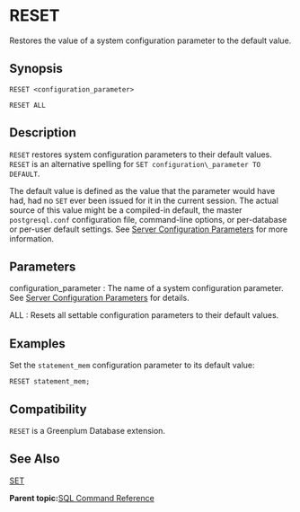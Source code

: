 # RESET 

Restores the value of a system configuration parameter to the default value.

## Synopsis 

``` {#sql_command_synopsis}
RESET <configuration_parameter>

RESET ALL
```

## Description 

`RESET` restores system configuration parameters to their default values. `RESET` is an alternative spelling for `SET configuration\_parameter TO DEFAULT`.

The default value is defined as the value that the parameter would have had, had no `SET` ever been issued for it in the current session. The actual source of this value might be a compiled-in default, the master `postgresql.conf` configuration file, command-line options, or per-database or per-user default settings. See [Server Configuration Parameters](../config_params/guc_config.html) for more information.

## Parameters 

configuration\_parameter
:   The name of a system configuration parameter. See [Server Configuration Parameters](../config_params/guc_config.html) for details.

ALL
:   Resets all settable configuration parameters to their default values.

## Examples 

Set the `statement_mem` configuration parameter to its default value:

```
RESET statement_mem; 
```

## Compatibility 

`RESET` is a Greenplum Database extension.

## See Also 

[SET](SET.html)

**Parent topic:**[SQL Command Reference](../sql_commands/sql_ref.html)


